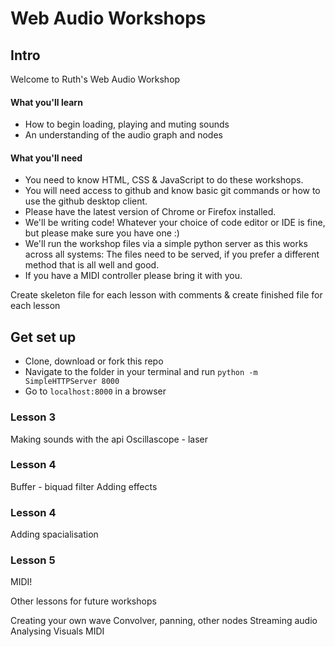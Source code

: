 # Web Audio Workshops

## Intro

Welcome to Ruth's Web Audio Workshop

#### What you'll learn

- How to begin loading, playing and muting sounds
- An understanding of the audio graph and nodes


#### What you'll need

- You need to know HTML, CSS & JavaScript to do these workshops.
- You will need access to github and know basic git commands or how to use the github desktop client.
- Please have the latest version of Chrome or Firefox installed.
- We'll be writing code! Whatever your choice of code editor or IDE is fine, but please make sure you have one :)
- We'll run the workshop files via a simple python server as this works across all systems: The files need to be served, if you prefer a different method that is all well and good.
- If you have a MIDI controller please bring it with you.

Create skeleton file for each lesson with comments & create finished file for each lesson

## Get set up

- Clone, download or fork this repo
- Navigate to the folder in your terminal and run `python -m SimpleHTTPServer 8000`
- Go to `localhost:8000` in a browser





### Lesson 3

Making sounds with the api
Oscillascope - laser

### Lesson 4

Buffer - biquad filter
Adding effects


### Lesson 4

Adding spacialisation

### Lesson 5

MIDI!




Other lessons for future workshops

Creating your own wave
Convolver, panning, other nodes
Streaming audio
Analysing
Visuals
MIDI

